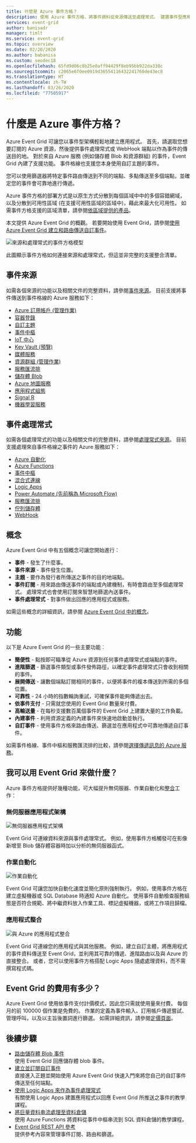 ```yaml
---
title: 什麼是 Azure 事件方格？
description: 使用 Azure 事件方格，將事件資料從來源傳送至處理常式。 建置事件型應用程式，並與 Azure 服務整合。
services: event-grid
author: banisadr
manager: timlt
ms.service: event-grid
ms.topic: overview
ms.date: 02/20/2020
ms.author: babanisa
ms.custom: seodec18
ms.openlocfilehash: 65fd9d06c8b25e0aff94429f8eb95bb922da330c
ms.sourcegitcommit: c2065e6f0ee0919d36554116432241760de43ec8
ms.translationtype: HT
ms.contentlocale: zh-TW
ms.lasthandoff: 03/26/2020
ms.locfileid: "77505917"
---
```

# <a name="what-is-azure-event-grid"></a>什麼是 Azure 事件方格？

Azure Event Grid 可讓您以事件型架構輕鬆地建立應用程式。 首先，請選取您想要訂閱的 Azure 資源，然後提供事件處理常式或 WebHook 端點以作為事件的傳送目的地。 對於來自 Azure 服務 (例如儲存體 Blob 和資源群組) 的事件，Event Grid 內建了支援功能。 事件格線也支援您本身使用自訂主題的事件。 

您可以使用篩選器將特定事件路由傳送到不同的端點、多點傳送至多個端點，並確定您的事件會可靠地進行傳遞。

Azure 事件方格的部署方式是以原生方式分散到每個區域中中的多個容錯網域，以及分散到可用性區域 (在支援可用性區域的區域中)，藉此來最大化可用性。 如需事件方格支援的區域清單，請參閱[依區域提供的產品](https://azure.microsoft.com/global-infrastructure/services/?products=event-grid&regions=all)。

本文提供 Azure Event Grid 的概觀。 若要開始使用 Event Grid，請參閱[使用 Azure Event Grid 建立和路由傳送自訂事件](custom-event-quickstart.md)。 

![來源和處理常式的事件方格模型](./media/overview/functional-model.png)

此圖顯示事件方格如何連接來源和處理常式，但這並非完整的支援整合清單。

## <a name="event-sources"></a>事件來源

如需各個來源的功能以及相關文件的完整資料，請參閱[事件來源](event-sources.md)。 目前支援將事件傳送到事件格線的 Azure 服務如下：

* [Azure 訂用帳戶 (管理作業)](event-sources.md#azure-subscriptions)
* [容器登錄](event-sources.md#container-registry)
* [自訂主題](event-sources.md#custom-topics)
* [事件中樞](event-sources.md#event-hubs)
* [IoT 中心](event-sources.md#iot-hub)
* [Key Vault (預覽)](event-sources.md#key-vault-preview)
* [媒體服務](event-sources.md#media-services)
* [資源群組 (管理作業)](event-sources.md#resource-groups)
* [服務匯流排](event-sources.md#service-bus)
* [儲存體 Blob](event-sources.md#storage)
* [Azure 地圖服務](event-sources.md#maps)
* [應用程式組態](event-sources.md#app-configuration)
* [Signal R](event-sources.md#azure-signalr)
* [機器學習服務](event-sources.md#azure-machine-learning)

## <a name="event-handlers"></a>事件處理常式

如需各個處理常式的功能以及相關文件的完整資料，請參閱[處理常式來源](event-handlers.md)。 目前支援處理來自事件格線之事件的 Azure 服務如下： 

* [Azure 自動化](event-handlers.md#azure-automation)
* [Azure Functions](event-handlers.md#azure-functions)
* [事件中樞](event-handlers.md#event-hubs)
* [混合式連線](event-handlers.md#hybrid-connections)
* [Logic Apps](event-handlers.md#logic-apps)
* [Power Automate (先前稱為 Microsoft Flow)](https://preview.flow.microsoft.com/connectors/shared_azureeventgrid/azure-event-grid/)
* [服務匯流排](event-handlers.md#service-bus)
* [佇列儲存體](event-handlers.md#queue-storage)
* [WebHook](event-handlers.md#webhooks)

## <a name="concepts"></a>概念

Azure Event Grid 中有五個概念可讓您開始進行：

* **事件** - 發生了什麼事。
* **事件來源** - 事件發生位置。
* **主題** - 要作為發行者所傳送之事件的目的地端點。
* **事件訂閱** - 用來路由傳送事件的端點或內建機制，有時會路由至多個處理常式。 處理常式也會使用訂閱來智慧地篩選內送事件。
* **事件處理常式** - 對事件做出回應的應用程式或服務。

如需這些概念的詳細資訊，請參閱 [Azure Event Grid 中的概念](concepts.md)。

## <a name="capabilities"></a>功能

以下是 Azure Event Grid 的一些主要功能︰

* **簡便性** - 點按即可瞄準從 Azure 資源到任何事件處理常式或端點的事件。
* **進階篩選** - 篩選事件類型或事件發佈路徑，以確定事件處理常式只會收到相關的事件。
* **展開傳送** - 讓數個端點訂閱相同的事件，以便將事件的複本傳送到所需的多個位置。
* **可靠性** - 24 小時的指數輪詢重試，可確保事件能夠傳遞出去。
* **依事件支付** - 只需就您使用的 Event Grid 數量來付費。
* **高輸送量** - 在每秒支援數百萬個事件的 Event Grid 上建置大量的工作負載。
* **內建事件** - 利用資源定義的內建事件來快速地啟動並執行。
* **自訂事件** - 使用事件方格來路由傳送、篩選並在應用程式中可靠地傳遞自訂事件。

如需事件格線、事件中樞和服務匯流排的比較，請參閱[選擇傳遞訊息的 Azure 服務](compare-messaging-services.md)。

## <a name="what-can-i-do-with-event-grid"></a>我可以用 Event Grid 來做什麼？

Azure 事件方格提供好幾種功能，可大幅提升無伺服器、作業自動化和[整合](https://azure.com/integration)工作： 

### <a name="serverless-application-architectures"></a>無伺服器應用程式架構

![無伺服器應用程式架構](./media/overview/serverless_web_app.png)

Event Grid 可連線資料來源與事件處理常式。 例如，使用事件方格觸發可在影像新增至 Blob 儲存體容器時加以分析的無伺服器函式。 

### <a name="ops-automation"></a>作業自動化

![作業自動化](./media/overview/Ops_automation.png)

Event Grid 可讓您加快自動化速度並簡化原則強制執行。 例如，使用事件方格在建立虛擬機器或 SQL Database 時通知 Azure 自動化。 使用事件自動檢查服務組態是否符合規範、將中繼資料放入作業工具、標記虛擬機器，或將工作項目歸檔。

### <a name="application-integration"></a>應用程式整合

![與 Azure 的應用程式整合](./media/overview/app_integration.png)

Event Grid 可連線您的應用程式與其他服務。 例如，建立自訂主體，將應用程式的事件資料傳送至 Event Grid，並利用其可靠的傳遞、進階路由以及與 Azure 的直接整合。 或者，您可以使用事件方格搭配 Logic Apps 隨處處理資料，而不需撰寫程式碼。 

## <a name="how-much-does-event-grid-cost"></a>Event Grid 的費用有多少？

Azure Event Grid 使用依事件支付計價模式，因此您只需就使用量來付費。 每個月的前 100000 個作業是免費的。 作業的定義為事件輸入、訂用帳戶傳遞嘗試、管理呼叫，以及以主旨後置詞進行篩選。 如需詳細資訊，請參閱[定價頁面](https://azure.microsoft.com/pricing/details/event-grid/)。

## <a name="next-steps"></a>後續步驟

* [路由儲存體 Blob 事件](../storage/blobs/storage-blob-event-quickstart.md?toc=%2fazure%2fevent-grid%2ftoc.json)  
  使用 Event Grid 回應儲存體 blob 事件。
* [建立並訂閱自訂事件](custom-event-quickstart.md)  
  直接進入正題並開始使用 Azure Event Grid 快速入門來將您自己的自訂事件傳送至任何端點。
* [使用 Logic Apps 來作為事件處理常式](monitor-virtual-machine-changes-event-grid-logic-app.md)  
  有關使用 Logic Apps 建置應用程式以回應 Event Grid 所推送之事件的教學課程。
* [將巨量資料串流處理至資料倉儲](event-grid-event-hubs-integration.md)  
  使用 Azure Functions 將資料從事件中樞串流到 SQL 資料倉儲的教學課程。
* [Event Grid REST API 參考](/rest/api/eventgrid)  
  提供參考內容來管理事件訂閱、路由和篩選。

